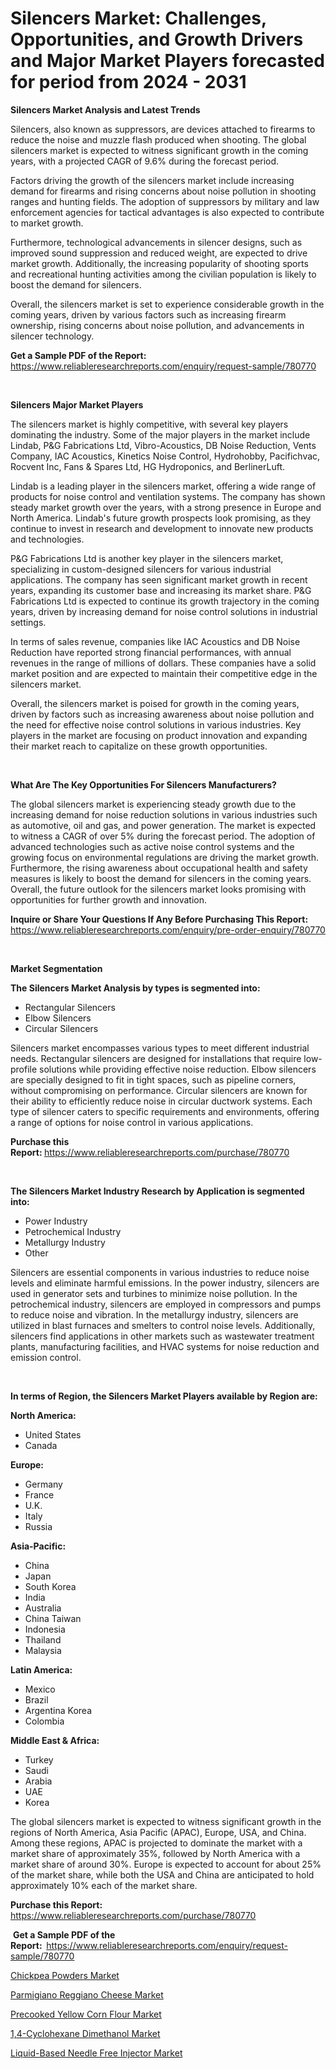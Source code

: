 <p><h1>Silencers Market: Challenges, Opportunities, and Growth Drivers and Major Market Players forecasted for period from 2024 - 2031</h1></p><p><strong>Silencers Market Analysis and Latest Trends</strong></p>
<p><p>Silencers, also known as suppressors, are devices attached to firearms to reduce the noise and muzzle flash produced when shooting. The global silencers market is expected to witness significant growth in the coming years, with a projected CAGR of 9.6% during the forecast period. </p><p>Factors driving the growth of the silencers market include increasing demand for firearms and rising concerns about noise pollution in shooting ranges and hunting fields. The adoption of suppressors by military and law enforcement agencies for tactical advantages is also expected to contribute to market growth.</p><p>Furthermore, technological advancements in silencer designs, such as improved sound suppression and reduced weight, are expected to drive market growth. Additionally, the increasing popularity of shooting sports and recreational hunting activities among the civilian population is likely to boost the demand for silencers.</p><p>Overall, the silencers market is set to experience considerable growth in the coming years, driven by various factors such as increasing firearm ownership, rising concerns about noise pollution, and advancements in silencer technology.</p></p>
<p><strong>Get a Sample PDF of the Report:&nbsp;</strong> <a href="https://www.reliableresearchreports.com/enquiry/request-sample/780770">https://www.reliableresearchreports.com/enquiry/request-sample/780770</a></p>
<p>&nbsp;</p>
<p><strong>Silencers Major Market Players</strong></p>
<p><p>The silencers market is highly competitive, with several key players dominating the industry. Some of the major players in the market include Lindab, P&G Fabrications Ltd, Vibro-Acoustics, DB Noise Reduction, Vents Company, IAC Acoustics, Kinetics Noise Control, Hydrohobby, Pacifichvac, Rocvent Inc, Fans & Spares Ltd, HG Hydroponics, and BerlinerLuft.</p><p>Lindab is a leading player in the silencers market, offering a wide range of products for noise control and ventilation systems. The company has shown steady market growth over the years, with a strong presence in Europe and North America. Lindab's future growth prospects look promising, as they continue to invest in research and development to innovate new products and technologies.</p><p>P&G Fabrications Ltd is another key player in the silencers market, specializing in custom-designed silencers for various industrial applications. The company has seen significant market growth in recent years, expanding its customer base and increasing its market share. P&G Fabrications Ltd is expected to continue its growth trajectory in the coming years, driven by increasing demand for noise control solutions in industrial settings.</p><p>In terms of sales revenue, companies like IAC Acoustics and DB Noise Reduction have reported strong financial performances, with annual revenues in the range of millions of dollars. These companies have a solid market position and are expected to maintain their competitive edge in the silencers market.</p><p>Overall, the silencers market is poised for growth in the coming years, driven by factors such as increasing awareness about noise pollution and the need for effective noise control solutions in various industries. Key players in the market are focusing on product innovation and expanding their market reach to capitalize on these growth opportunities.</p></p>
<p>&nbsp;</p>
<p><strong>What Are The Key Opportunities For Silencers Manufacturers?</strong></p>
<p><p>The global silencers market is experiencing steady growth due to the increasing demand for noise reduction solutions in various industries such as automotive, oil and gas, and power generation. The market is expected to witness a CAGR of over 5% during the forecast period. The adoption of advanced technologies such as active noise control systems and the growing focus on environmental regulations are driving the market growth. Furthermore, the rising awareness about occupational health and safety measures is likely to boost the demand for silencers in the coming years. Overall, the future outlook for the silencers market looks promising with opportunities for further growth and innovation.</p></p>
<p><strong>Inquire or Share Your Questions If Any Before Purchasing This Report:</strong> <a href="https://www.reliableresearchreports.com/enquiry/pre-order-enquiry/780770">https://www.reliableresearchreports.com/enquiry/pre-order-enquiry/780770</a></p>
<p>&nbsp;</p>
<p><strong>Market Segmentation</strong></p>
<p><strong>The Silencers Market Analysis by types is segmented into:</strong></p>
<p><ul><li>Rectangular Silencers</li><li>Elbow Silencers</li><li>Circular Silencers</li></ul></p>
<p><p>Silencers market encompasses various types to meet different industrial needs. Rectangular silencers are designed for installations that require low-profile solutions while providing effective noise reduction. Elbow silencers are specially designed to fit in tight spaces, such as pipeline corners, without compromising on performance. Circular silencers are known for their ability to efficiently reduce noise in circular ductwork systems. Each type of silencer caters to specific requirements and environments, offering a range of options for noise control in various applications.</p></p>
<p><strong>Purchase this Report:&nbsp;</strong><a href="https://www.reliableresearchreports.com/purchase/780770">https://www.reliableresearchreports.com/purchase/780770</a></p>
<p>&nbsp;</p>
<p><strong>The Silencers Market Industry Research by Application is segmented into:</strong></p>
<p><ul><li>Power Industry</li><li>Petrochemical Industry</li><li>Metallurgy Industry</li><li>Other</li></ul></p>
<p><p>Silencers are essential components in various industries to reduce noise levels and eliminate harmful emissions. In the power industry, silencers are used in generator sets and turbines to minimize noise pollution. In the petrochemical industry, silencers are employed in compressors and pumps to reduce noise and vibration. In the metallurgy industry, silencers are utilized in blast furnaces and smelters to control noise levels. Additionally, silencers find applications in other markets such as wastewater treatment plants, manufacturing facilities, and HVAC systems for noise reduction and emission control.</p></p>
<p>&nbsp;</p>
<p><strong>In terms of Region, the Silencers Market Players available by Region are:</strong></p>
<p>
    <p> <strong> North America: </strong>
        <ul>
            <li>United States</li>
            <li>Canada</li>
        </ul>
        </p> 
    <p> <strong> Europe: </strong>
        <ul>
            <li>Germany</li>
            <li>France</li>
            <li>U.K.</li>
            <li>Italy</li>
            <li>Russia</li>
        </ul>
        </p> 
    <p> <strong> Asia-Pacific: </strong>
        <ul>
            <li>China</li>
            <li>Japan</li>
            <li>South Korea</li>
            <li>India</li>
            <li>Australia</li>
            <li>China Taiwan</li>
            <li>Indonesia</li>
            <li>Thailand</li>
            <li>Malaysia</li>
        </ul>
        </p> 
    <p> <strong> Latin America: </strong>
        <ul>
            <li>Mexico</li>
            <li>Brazil</li>
            <li>Argentina Korea</li>
            <li>Colombia</li>
        </ul>
        </p> 
    <p> <strong> Middle East & Africa: </strong>
        <ul>
            <li>Turkey</li>
            <li>Saudi</li>
            <li>Arabia</li>
            <li>UAE</li>
            <li>Korea</li>
        </ul>
    </p>
    </p>
<p><p>The global silencers market is expected to witness significant growth in the regions of North America, Asia Pacific (APAC), Europe, USA, and China. Among these regions, APAC is projected to dominate the market with a market share of approximately 35%, followed by North America with a market share of around 30%. Europe is expected to account for about 25% of the market share, while both the USA and China are anticipated to hold approximately 10% each of the market share.</p></p>
<p><strong>Purchase this Report: </strong><a href="https://www.reliableresearchreports.com/purchase/780770">https://www.reliableresearchreports.com/purchase/780770</a></p>
<p>&nbsp;<strong>Get a Sample PDF of the Report:&nbsp;&nbsp;</strong><a href="https://www.reliableresearchreports.com/enquiry/request-sample/780770">https://www.reliableresearchreports.com/enquiry/request-sample/780770</a></p>
<p><strong></strong></p>
<p><p><a href="https://medium.com/@chiragreportprime/chickpea-powders-market-exploring-market-share-market-trends-and-future-growth-6a1c7db1e410">Chickpea Powders Market</a></p><p><a href="https://medium.com/@chiragreportprime/parmigiano-reggiano-cheese-market-outlook-industry-overview-and-forecast-2024-to-2031-e2e67e6c6d40">Parmigiano Reggiano Cheese Market</a></p><p><a href="https://medium.com/@chiragreportprime/precooked-yellow-corn-flour-market-trends-forecast-and-competitive-analysis-to-2031-8eaaed66047a">Precooked Yellow Corn Flour Market</a></p><p><a href="https://github.com/jsmusil/Market-Research-Report-List-2/blob/main/14-cyclohexane-dimethanol-market.md">1,4-Cyclohexane Dimethanol Market</a></p><p><a href="https://github.com/yemakinde/Market-Research-Report-List-1/blob/main/liquid-based-needle-free-injector-market.md">Liquid-Based Needle Free Injector Market</a></p></p>